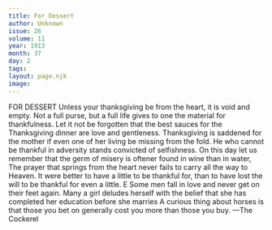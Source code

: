 ```yaml
---
title: For Dessert
author: Unknown
issue: 26
volume: 11
year: 1913
month: 37
day: 2
tags:
layout: page.njk
image:
---
```

FOR DESSERT    Unless your thanksgiving be from the heart, it is void and empty. Not a full purse, but a full life gives to one the material for thankfulness. Let it not be forgotten that the best sauces for the Thanksgiving dinner are love and gentleness. Thanksgiving is saddened for the mother if even one of her living be missing from the fold. He who cannot be thankful in adversity stands convicted of selfishness. On this day let us remember that the germ of misery is oftener found in wine than in water, The prayer that springs from the heart never fails to carry all the way to Heaven. It were better to have a little to be thankful for, than to have lost the will to be thankful for even a little. E Some men fall in love and never get on their feet again. Many a girl deludes herself with the belief that she has completed her education before she marries A curious thing about horses is that those you bet on generally cost you more than those you buy. —The Cockerel 


